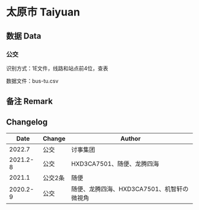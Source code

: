 # 太原市 Taiyuan

## 数据 Data

### 公交

识别方式：1E文件，线路和站点前4位，查表

数据文件：bus-tu.csv

## 备注 Remark

## Changelog

Date | Change | Author
-----|--------|-------
2022.7 | 公交 | 讨事集团
2021.2-8 | 公交 | HXD3CA7501、随便、龙腾四海
2021.1 | 公交2条 | 随便
2020.2-9 | 公交 | 随便、龙腾四海、HXD3CA7501、机智轩の微視角
